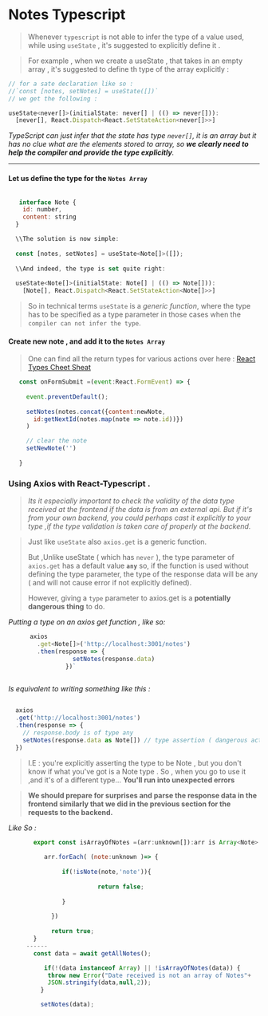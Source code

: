 # Notes Typescript 

> Whenever `typescript` is not able to infer the type of a value used,
> while using  `useState` , it's suggested 
> to explicitly define it .


> For example , when we create a useState , that takes in 
an empty array , it's suggested to define th type of the array explicitly : 

```javascript 
// for a sate declaration like so : 
//`const [notes, setNotes] = useState([])`
// we get the following : 

useState<never[]>(initialState: never[] | (() => never[])): 
  [never[], React.Dispatch<React.SetStateAction<never[]>>] 

```

 _TypeScript can just infer that the state has type `never[]`, it is an array but it has no clue what are the elements stored to array, so **we clearly need to help the compiler and provide the type explicitly**._

---

 #### Let us define the type for the `Notes Array`


```javascript

   interface Note {
    id: number,
    content: string
  }

  \\The solution is now simple:
  
  const [notes, setNotes] = useState<Note[]>([]);
  
  \\And indeed, the type is set quite right:
  
  useState<Note[]>(initialState: Note[] | (() => Note[])):
    [Note[], React.Dispatch<React.SetStateAction<Note[]>>]

```
 
 > So in technical terms `useState` is a _generic function_, where the type has to be specified as a type parameter in those cases when the `compiler can not infer the type`.


 #### Create new note , and add it to the `Notes Array` 
  
  > One can find all the return types for various actions over here : [React Types Cheet Sheat](https://react-typescript-cheatsheet.netlify.app/docs/basic/getting-started/forms_and_events/ "react types")

 ```javascript 
    const onFormSubmit =(event:React.FormEvent) => {
  
      event.preventDefault();
      
      setNotes(notes.concat({content:newNote,
        id:getNextId(notes.map(note => note.id))}) 
      )

      // clear the note
      setNewNote('')
     
    }
```

### Using Axios with React-Typescript .
> _Its it especially important to check the validity of the data type received at the frontend if the data is from an external api. But if it's from your own backend, you could perhaps cast it explicitly to your type ,if the type validation is taken care of properly at the backend._

>Just like `useState` also `axios.get` is a generic function.
>
>But ,Unlike useState ( which has `never` ), the type parameter of `axios.get` has a default value **`any`** so, if the function is used without defining the type parameter, the type of the response data will be any ( and will not cause error if not explicitly defined).
>
>However, giving a `type` parameter to axios.get is a **potentially dangerous thing** to do. 



_Putting a type on an axios get function , like so:_  

  ```javascript
        axios
          .get<Note[]>('http://localhost:3001/notes')
          .then(response => {
                    setNotes(response.data)
                  })`
    
  ```
_Is equivalent to writing something like this :_   
  
  ```javascript
 
    axios
    .get('http://localhost:3001/notes')
    .then(response => {
      // response.body is of type any
      setNotes(response.data as Note[]) // type assertion ( dangerous action)
    })

  ```

> I.E : you're explicitly asserting the type to be Note , but you don't know if what you've got is a Note type . So , when you go to use it ,and it's of a different type...    **You'll run into unexpected errors** 
 
> **We should prepare for surprises and parse the response data in the frontend similarly that we did in the previous section for the requests to the backend.** 
>    
> 

_Like So :_

 ```javascript
        export const isArrayOfNotes =(arr:unknown[]):arr is Array<Note> =>{
      
           arr.forEach( (note:unknown )=> {
                     
                if(!isNote(note,'note')){
        
                          return false;
                          
                }
        
             })
        
             return true;
        }
      ------
        const data = await getAllNotes();

           if(!(data instanceof Array) || !isArrayOfNotes(data)) {
            throw new Error("Date received is not an array of Notes"+
            JSON.stringify(data,null,2));
          }

          setNotes(data);
   ```